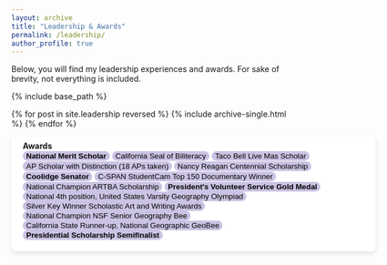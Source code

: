 ```yaml
---
layout: archive
title: "Leadership & Awards"
permalink: /leadership/
author_profile: true
---
```


Below, you will find my leadership experiences and awards. For sake of brevity, not everything is included.


{% include base_path %}

{% for post in site.leadership reversed %}
  {% include archive-single.html %}
{% endfor %}

<div style="background-color: white; box-shadow: 0 4px 8px rgba(0, 0, 0, 0.1); padding: 20px; padding-top: 8px; border-radius: 8px; min-width:600px;margin-bottom: 25px">
<b>Awards</b>
<br>
<button style='border-radius:12px;background-color:rgb(203, 195, 227);border:none'><b>National Merit Scholar</b></button> <button style='border-radius:12px;background-color:rgb(203, 195, 227);border:none'> California Seal of Biliteracy</button> <button style='border-radius:12px;background-color:rgb(203, 195, 227);border:none'> Taco Bell Live Mas Scholar</button> <button style='border-radius:12px;background-color:rgb(203, 195, 227);border:none'> AP Scholar with Distinction (18 APs taken)</button> <button style='border-radius:12px;background-color:rgb(203, 195, 227);border:none'> Nancy Reagan Centennial Scholarship</button> <button style='border-radius:12px;background-color:rgb(203, 195, 227);border:none'><b>Coolidge Senator</b> </button> <button style='border-radius:12px;background-color:rgb(203, 195, 227);border:none'> C-SPAN StudentCam Top 150 Documentary Winner </button> <button style='border-radius:12px;background-color:rgb(203, 195, 227);border:none'> National Champion ARTBA Scholarship </button> <button style='border-radius:12px;background-color:rgb(203, 195, 227);border:none'><b>President's Volunteer Service Gold Medal</b></button> <button style='border-radius:12px;background-color:rgb(203, 195, 227);border:none'> National 4th position, United States Varsity Geography Olympiad</button> <button style='border-radius:12px;background-color:rgb(203, 195, 227);border:none'> Silver Key Winner Scholastic Art and Writing Awards</button> <button style='border-radius:12px;background-color:rgb(203, 195, 227);border:none'> National Champion NSF Senior Geography Bee</button> <button style='border-radius:12px;background-color:rgb(203, 195, 227);border:none'> California State Runner-up, National Geographic GeoBee</button> <button style='border-radius:12px;background-color:rgb(203, 195, 227);border:none'><b>Presidential Scholarship Semifinalist</b></button>
</div>
